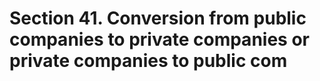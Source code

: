 # Section 41. Conversion from public companies to private companies or private companies to public com

